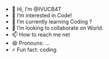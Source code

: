 - 👋 Hi, I’m @IVUCB4T
- 👀 I’m interested in Code! 
- 🌱 I’m currently learning  Coding ? 
- 💞️ I’m looking to collaborate on World. 
- 📫 How to reach me net
- 😄 Pronouns: ...
- ⚡ Fun fact:  coding

<!---
IVUCB4T/IVUCB4T is a ✨ special ✨ repository because its `README.md` (this file) appears on your GitHub profile.
You can click the Preview link to take a look at your changes.
--->
